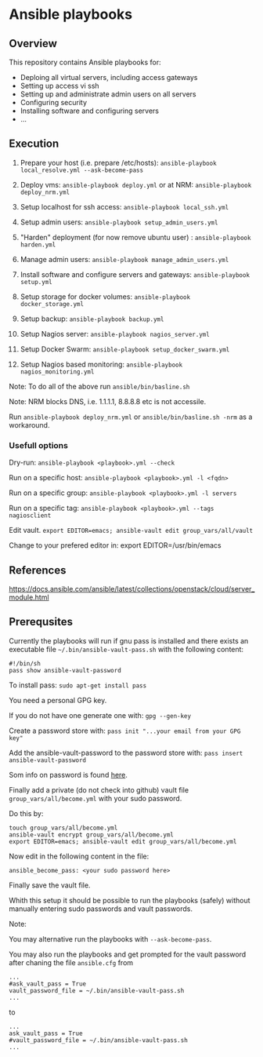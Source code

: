 # Ansible playbooks

## Overview

This repository contains Ansible playbooks for:

* Deploing all virtual servers, including access gateways
* Setting up access vi ssh
* Setting up and administrate admin users on all servers
* Configuring security 
* Installing software and configuring servers
* ...

## Execution

1. Prepare your host (i.e. prepare /etc/hosts): ```ansible-playbook local_resolve.yml --ask-become-pass```

2. Deploy vms: ```ansible-playbook deploy.yml``` or at NRM: ```ansible-playbook deploy_nrm.yml```

3. Setup localhost for ssh access: ```ansible-playbook local_ssh.yml```

4. Setup admin users: ```ansible-playbook setup_admin_users.yml```

5. "Harden" deployment (for now remove ubuntu user) : ```ansible-playbook harden.yml``` 

6. Manage admin users: ```ansible-playbook manage_admin_users.yml```

7. Install software and configure servers and gateways: ```ansible-playbook setup.yml```

8. Setup storage for docker volumes: ```ansible-playbook docker_storage.yml```

10. Setup backup: ```ansible-playbook backup.yml```

11. Setup Nagios server: ```ansible-playbook nagios_server.yml```

12. Setup Docker Swarm: ```ansible-playbook setup_docker_swarm.yml```

13. Setup Nagios based monitoring: ```ansible-playbook nagios_monitoring.yml```

Note: To do all of the above run  ```ansible/bin/basline.sh```

Note: NRM blocks DNS, i.e. 1.1.1.1, 8.8.8.8 etc is not accessile.

Run ```ansible-playbook deploy_nrm.yml``` or ```ansible/bin/basline.sh -nrm``` as a workaround.

### Usefull options

Dry-run: ```ansible-playbook <playbook>.yml --check```

Run on a specific host: ```ansible-playbook <playbook>.yml -l <fqdn>```

Run on a specific group: ```ansible-playbook <playbook>.yml -l servers```

Run on a specific tag: ```ansible-playbook <playbook>.yml --tags nagiosclient```



Edit vault. ```export EDITOR=emacs; ansible-vault edit group_vars/all/vault```

Change to your prefered editor in: export EDITOR=/usr/bin/emacs



## References

https://docs.ansible.com/ansible/latest/collections/openstack/cloud/server_module.html



## Prerequsites

Currently the playbooks will run if gnu pass is installed and there exists an executable file ```~/.bin/ansible-vault-pass.sh```
with the following content:

```
#!/bin/sh
pass show ansible-vault-password

```

To install pass: ```sudo apt-get install pass```

You need a personal GPG key.

If you do not have one generate one with: ```gpg --gen-key```

Create a password store with: ```pass init "...your email from your GPG key"```

Add the ansible-vault-password to the password store with: ```pass insert ansible-vault-password```


Som info on password is found [here](https://www.passwordstore.org/).

Finally add a private (do not check into github) vault file ```group_vars/all/become.yml``` with
your sudo password.

Do this by:

```
touch group_vars/all/become.yml
ansible-vault encrypt group_vars/all/become.yml
export EDITOR=emacs; ansible-vault edit group_vars/all/become.yml

```
Now edit in the following content in the file:

```
ansible_become_pass: <your sudo password here>

```

Finally save the vault file.

Whith this setup it should be possible to run the playbooks (safely) without manually entering sudo passwords and vault passwords.

Note:

You may alternative run the playbooks with ```--ask-become-pass```.

You may also run the playbooks and get prompted for the vault password after chaning the  file ```ansible.cfg```  from


```
...
#ask_vault_pass = True
vault_password_file = ~/.bin/ansible-vault-pass.sh
...

```

to

```
...
ask_vault_pass = True
#vault_password_file = ~/.bin/ansible-vault-pass.sh
...

```
